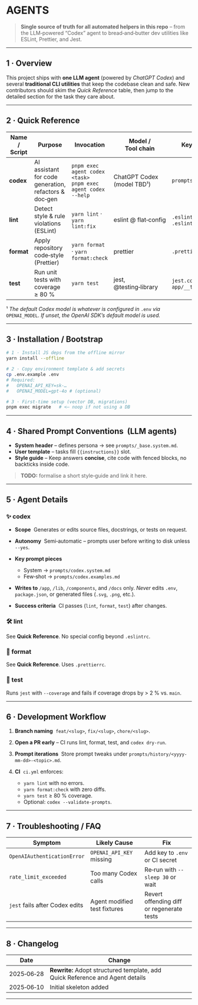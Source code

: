 # AGENTS

> **Single source of truth for all automated helpers in this repo** – from the LLM‑powered “Codex” agent to bread‑and‑butter dev utilities like ESLint, Prettier, and Jest.

---

## 1 · Overview

This project ships with **one LLM agent** (powered by *ChatGPT Codex*) and several **traditional CLI utilities** that keep the codebase clean and safe.
New contributors should skim the *Quick Reference* table, then jump to the detailed section for the task they care about.

---

## 2 · Quick Reference

| Name / Script | Purpose                                               | Invocation                                                        | Model / Tool chain         | Key Files                         |
| ------------- | ----------------------------------------------------- | ----------------------------------------------------------------- | -------------------------- | --------------------------------- |
| **codex**     | AI assistant for code generation, refactors & doc‑gen | `pnpm exec agent codex <task>` <br>`pnpm exec agent codex --help` | ChatGPT Codex (model TBD¹) | `prompts/codex.*`                 |
| **lint**      | Detect style & rule violations (ESLint)               | `yarn lint` · `yarn lint:fix`                                     | eslint @ flat‑config       | `.eslintrc`, `.eslintignore`      |
| **format**    | Apply repository code‑style (Prettier)                | `yarn format` · `yarn format:check`                               | prettier                   | `.prettierrc`                     |
| **test**      | Run unit tests with coverage ≥ 80 %                   | `yarn test`                                                       | jest, @testing‑library     | `jest.config.js`, `app/__tests__` |

¹ *The default Codex model is whatever is configured in* `.env` *via* `OPENAI_MODEL`. *If unset, the OpenAI SDK’s default model is used.*

---

## 3 · Installation / Bootstrap

```bash
# 1 · Install JS deps from the offline mirror
yarn install --offline

# 2 · Copy environment template & add secrets
cp .env.example .env
# Required:
#   OPENAI_API_KEY=sk-…
#   OPENAI_MODEL=gpt-4o # (optional)

# 3 · First‑time setup (vector DB, migrations)
pnpm exec migrate   # <– noop if not using a DB
```

---

## 4 · Shared Prompt Conventions  (LLM agents)

* **System header** – defines persona → see `prompts/_base.system.md`.
* **User template** – tasks fill `{{instructions}}` slot.
* **Style guide** – Keep answers **concise**, cite code with fenced blocks, no backticks inside code.

> **TODO:** formalise a short style‑guide and link it here.

---

## 5 · Agent Details

### ✨ codex

* **Scope**  Generates or edits source files, docstrings, or tests on request.
* **Autonomy**  Semi‑automatic – prompts user before writing to disk unless `--yes`.
* **Key prompt pieces**

  * System → `prompts/codex.system.md`
  * Few‑shot → `prompts/codex.examples.md`
* **Writes to** `/app`, `/lib`, `/components`, and `/docs` only.
  *Never* edits `.env`, `package.json`, or generated files (`.svg`, `.png`, etc.).
* **Success criteria**  CI passes (`lint`, `format`, `test`) after changes.

### 🛠 lint

See **Quick Reference**. No special config beyond `.eslintrc`.

### 🧹 format

See **Quick Reference**. Uses `.prettierrc`.

### 🧪 test

Runs `jest` with `--coverage` and fails if coverage drops by > 2 % vs. `main`.

---

## 6 · Development Workflow

1. **Branch naming**  `feat/<slug>`, `fix/<slug>`, `chore/<slug>`.
2. **Open a PR early** – CI runs lint, format, test, and `codex dry‑run`.
3. **Prompt iterations**  Store prompt tweaks under `prompts/history/<yyyy-mm-dd>-<topic>.md`.
4. **CI**  `ci.yml` enforces:

   * `yarn lint` with no errors.
   * `yarn format:check` with zero diffs.
   * `yarn test` ≥ 80 % coverage.
   * Optional: `codex --validate-prompts`.

---

## 7 · Troubleshooting / FAQ

| Symptom                        | Likely Cause                 | Fix                                       |
| ------------------------------ | ---------------------------- | ----------------------------------------- |
| `OpenAIAuthenticationError`    | `OPENAI_API_KEY` missing     | Add key to `.env` or CI secret            |
| `rate_limit_exceeded`          | Too many Codex calls         | Re‑run with `--sleep 30` or wait          |
| `jest` fails after Codex edits | Agent modified test fixtures | Revert offending diff or regenerate tests |

---

## 8 · Changelog

| Date       | Change                                                                        |
| ---------- | ----------------------------------------------------------------------------- |
| 2025‑06‑28 | **Rewrite:** Adopt structured template, add Quick Reference and Agent details |
| 2025‑06‑10 | Initial skeleton added                                                        |

---

